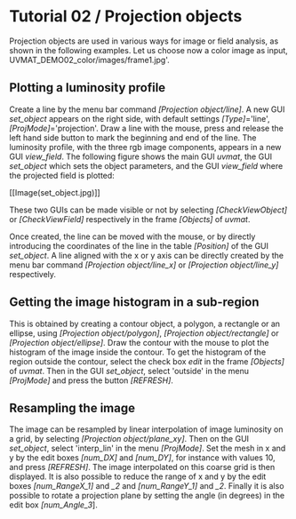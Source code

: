 # Tutorial 02 / Projection objects

Projection objects are used in various ways for image or field analysis, as shown in the following examples. Let us choose now a color image as input, UVMAT_DEMO02_color/images/frame1.jpg'.

## Plotting a luminosity profile
Create a line by the menu bar command *[Projection object/line]*. A new GUI *set_object* appears on the right side, with default settings *[Type]*='line', *[ProjMode]*='projection'. Draw a line with the mouse, press and release the left hand side button to mark the beginning and end of the line. The luminosity profile, with the three rgb image components, appears in a new GUI *view_field*. The following figure shows the main GUI *uvmat*, the GUI *set_object* which sets the object parameters, and the GUI *view_field* where the projected field is plotted:

[[Image(set_object.jpg)]]

These two GUIs can be made visible or not by selecting *[CheckViewObject]* or *[CheckViewField]* respectively in the frame *[Objects]* of *uvmat*.

Once created, the line can be moved with the mouse, or by directly introducing the coordinates of the line in the table *[Position]* of the GUI *set_object*. A line aligned with the x or y axis can be directly created by the menu bar command *[Projection object/line_x]* or *[Projection object/line_y]* respectively.

## Getting the image histogram in a sub-region
This is obtained by creating a contour object, a polygon, a rectangle or an ellipse, using *[Projection object/polygon]*, *[Projection object/rectangle]* or *[Projection object/ellipse]*. Draw the contour with the mouse to plot the histogram of the image inside the contour.  To get the histogram of the region outside the contour, select the check box  *edit* in the frame *[Objects]* of *uvmat*. Then in the GUI *set_object*, select 'outside' in the menu *[ProjMode]* and press the button *[REFRESH]*.

## Resampling the image
The image can be resampled by linear interpolation of image luminosity on a grid, by selecting *[Projection object/plane_xy]*. Then on the GUI *set_object*, select 'interp_lin' in the menu *[ProjMode]*. Set the mesh in x and y by the edit boxes *[num_DX]* and *[num_DY]*, for instance with values 10, and press *[REFRESH]*. The image interpolated on this coarse grid is then displayed. It is also possible to reduce the range of x and y by the edit boxes *[num_RangeX_1]* and *_2* and *[num_RangeY_1]* and *_2*. Finally it is also possible to rotate a projection plane by setting the angle (in degrees) in the edit box *[num_Angle_3*].
